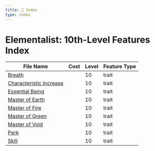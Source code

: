 ```yaml
---
title: 📑 Index
type: index
---
```


# Elementalist: 10th-Level Features Index

| File Name                                               | Cost | Level | Feature Type |
| ------------------------------------------------------- | ---- | ----- | ------------ |
| [Breath](../Breath)                                     |      | 10    | trait        |
| [Characteristic Increase](../Characteristic%20Increase) |      | 10    | trait        |
| [Essential Being](../Essential%20Being)                 |      | 10    | trait        |
| [Master of Earth](../Master%20of%20Earth)               |      | 10    | trait        |
| [Master of Fire](../Master%20of%20Fire)                 |      | 10    | trait        |
| [Master of Green](../Master%20of%20Green)               |      | 10    | trait        |
| [Master of Void](../Master%20of%20Void)                 |      | 10    | trait        |
| [Perk](../Perk)                                         |      | 10    | trait        |
| [Skill](../Skill)                                       |      | 10    | trait        |
